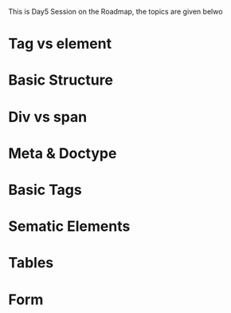 This is Day5 Session on the Roadmap, the topics are given belwo
# Tag vs element
# Basic Structure
# Div vs span
# Meta & Doctype
# Basic Tags
# Sematic Elements
# Tables
# Form
